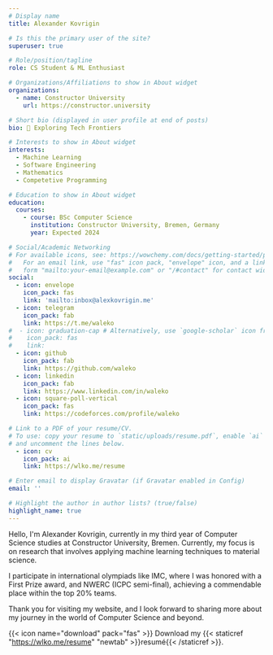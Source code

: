 ```yaml
---
# Display name
title: Alexander Kovrigin

# Is this the primary user of the site?
superuser: true

# Role/position/tagline
role: CS Student & ML Enthusiast

# Organizations/Affiliations to show in About widget
organizations:
  - name: Constructor University
    url: https://constructor.university

# Short bio (displayed in user profile at end of posts)
bio: 🌌 Exploring Tech Frontiers

# Interests to show in About widget
interests:
  - Machine Learning
  - Software Engineering
  - Mathematics
  - Competetive Programming

# Education to show in About widget
education:
  courses:
    - course: BSc Computer Science
      institution: Constructor University, Bremen, Germany
      year: Expected 2024

# Social/Academic Networking
# For available icons, see: https://wowchemy.com/docs/getting-started/page-builder/#icons
#   For an email link, use "fas" icon pack, "envelope" icon, and a link in the
#   form "mailto:your-email@example.com" or "/#contact" for contact widget.
social:
  - icon: envelope
    icon_pack: fas
    link: 'mailto:inbox@alexkovrigin.me'
  - icon: telegram
    icon_pack: fab
    link: https://t.me/waleko
#  - icon: graduation-cap # Alternatively, use `google-scholar` icon from `ai` icon pack
#    icon_pack: fas
#    link: 
  - icon: github
    icon_pack: fab
    link: https://github.com/waleko
  - icon: linkedin
    icon_pack: fab
    link: https://www.linkedin.com/in/waleko
  - icon: square-poll-vertical
    icon_pack: fas
    link: https://codeforces.com/profile/waleko

# Link to a PDF of your resume/CV.
# To use: copy your resume to `static/uploads/resume.pdf`, enable `ai` icons in `params.toml`,
# and uncomment the lines below.
  - icon: cv
    icon_pack: ai
    link: https://wlko.me/resume

# Enter email to display Gravatar (if Gravatar enabled in Config)
email: ''

# Highlight the author in author lists? (true/false)
highlight_name: true
---
```

Hello, I'm Alexander Kovrigin, currently in my third year of Computer Science studies at Constructor University, Bremen. Currently, my focus is on research that involves applying machine learning techniques to material science.

I participate in international olympiads like IMC, where I was honored with a First Prize award, and NWERC (ICPC semi-final), achieving a commendable place within the top 20% teams.

Thank you for visiting my website, and I look forward to sharing more about my journey in the world of Computer Science and beyond.

{{< icon name="download" pack="fas" >}} Download my {{< staticref "https://wlko.me/resume" "newtab" >}}resumé{{< /staticref >}}.
